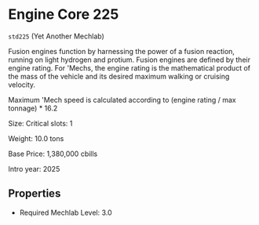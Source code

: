 # Engine Core 225

`std225` (Yet Another Mechlab)

Fusion engines function by harnessing the power of a fusion reaction, running on light hydrogen and protium. Fusion engines are defined by their engine rating. For 'Mechs, the engine rating is the mathematical product of the mass of the vehicle and its desired maximum walking or cruising velocity.

Maximum 'Mech speed is calculated according to (engine rating / max tonnage) * 16.2

Size: Critical slots: 1

Weight: 10.0 tons

Base Price: 1,380,000 cbills

Intro year: 2025

## Properties
* Required Mechlab Level: 3.0 
